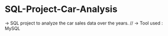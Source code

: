 # SQL-Project-Car-Analysis
-> SQL project to analyze the car sales data over the years. //
-> Tool used : MySQL
